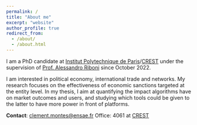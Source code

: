 ```yaml
---
permalink: /
title: "About me"
excerpt: "website"
author_profile: true
redirect_from: 
  - /about/
  - /about.html
---
```


I am a PhD candidate at [Institut Polytechnique de Paris](https://www.ip-paris.fr/en)/[CREST](https://crest.science/) under the supervision of [Prof. Alessandro Riboni](https://sites.google.com/site/alessandroriboni/) since October 2022.

I am interested in political economy, international trade and networks. My research focuses on the effectiveness of economic sanctions targeted at the entity level. In my thesis, I aim at quantifying the impact algorithms have on market outcomes and users, and studying which tools could be given to the latter to have more power in front of platforms.

**Contact**: clement.montes@ensae.fr
Office: 4061 at [CREST](https://crest.science)

